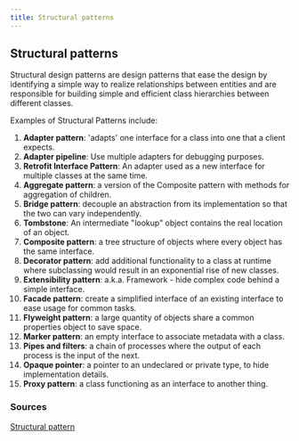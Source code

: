 ```yaml
---
title: Structural patterns
---
```


## Structural patterns

Structural design patterns are design patterns that ease the design by identifying a simple way to realize relationships between entities and are responsible for building simple and efficient class hierarchies between different classes.

Examples of Structural Patterns include:

1. **Adapter pattern**: 'adapts' one interface for a class into one that a client expects.
2. **Adapter pipeline**: Use multiple adapters for debugging purposes.
3. **Retrofit Interface Pattern**: An adapter used as a new interface for multiple classes at the same time.
4. **Aggregate pattern**: a version of the Composite pattern with methods for aggregation of children.
5. **Bridge pattern**: decouple an abstraction from its implementation so that the two can vary independently.
6. **Tombstone**: An intermediate "lookup" object contains the real location of an object.
7. **Composite pattern**: a tree structure of objects where every object has the same interface.
8. **Decorator pattern**: add additional functionality to a class at runtime where subclassing would result in an exponential rise of new classes.
9. **Extensibility pattern**: a.k.a. Framework - hide complex code behind a simple interface.
10. **Facade pattern**: create a simplified interface of an existing interface to ease usage for common tasks.
11. **Flyweight pattern**: a large quantity of objects share a common properties object to save space.
12. **Marker pattern**: an empty interface to associate metadata with a class.
13. **Pipes and filters**: a chain of processes where the output of each process is the input of the next.
14. **Opaque pointer**: a pointer to an undeclared or private type, to hide implementation details.
15. **Proxy pattern**: a class functioning as an interface to another thing.

### Sources
[Structural pattern](https://en.wikipedia.org/wiki/Structural_pattern)
